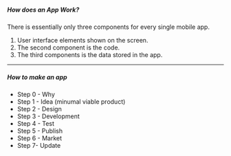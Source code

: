 <h5>How does an App Work?</h5>

There is essentially only three components for every single mobile app.

1. User interface elements shown on the screen.
2. The second component is the code.
3. The third components is the data stored in the app.

---

<h5>How to make an app</h5>

- Step 0 - Why
- Step 1 - Idea (minumal viable product)
- Step 2 - Design
- Step 3 - Development
- Step 4 - Test
- Step 5 - Publish
- Step 6 - Market
- Step 7- Update
